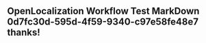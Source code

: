 <properties
ms.topic="hero-topic"
ms.test1="hero-topic"
ms.test2="test"/>

## OpenLocalization Workflow Test MarkDown 0d7fc30d-595d-4f59-9340-c97e58fe48e7 thanks!
